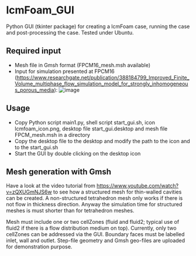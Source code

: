 # lcmFoam_GUI

Python GUI (tkinter package) for creating a lcmFoam case, running the case and post-processing the case.
Tested under Ubuntu.

## Required input
- Mesh file in Gmsh format (FPCM16_mesh.msh available)
- Input for simulation presented at FPCM16 (https://www.researchgate.net/publication/388184799_Improved_Finite_Volume_multiphase_flow_simulation_model_for_strongly_inhomogeneous_porous_media):
![image](https://github.com/user-attachments/assets/0f79836c-f3c0-496c-8ef6-30f0b7fe2851)

## Usage
- Copy Python script main1.py, shell script start_gui.sh, icon lcmfoam_icon.png, desktop file start_gui.desktop and mesh file FPCM_mesh.msh in a directory
- Copy the desktop file to the desktop and modify the path to the icon and to the start_gui.sh
- Start the GUI by double clicking on the desktop icon

## Mesh generation with Gmsh
Have a look at the video tutorial from https://www.youtube.com/watch?v=zQXUGmNJS6w to see how a structured mesh for thin-walled cavities can be created. A non-structured tetrahedron mesh only works if there is not flow in thickness direction. Anyway the simulation time for structured meshes is must shorter than for tetrahedron meshes.

Mesh must include one or two cellZones (fluid and fluid2; typical use of fluid2 if there is a flow distribution medium on top). Currently, only two cellZones can be addressed via the GUI. Boundary faces must be labelled inlet, wall and outlet. Step-file geometry and Gmsh geo-files are uploaded for demonstration purpose.
